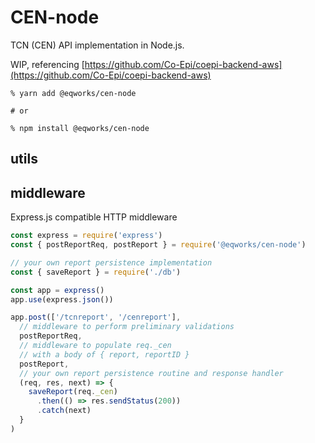 # CEN-node

TCN (CEN) API implementation in Node.js.

WIP, referencing [https://github.com/Co-Epi/coepi-backend-aws](https://github.com/Co-Epi/coepi-backend-aws)

```shell
% yarn add @eqworks/cen-node

# or

% npm install @eqworks/cen-node
```

## utils

## middleware

Express.js compatible HTTP middleware

```js
const express = require('express')
const { postReportReq, postReport } = require('@eqworks/cen-node')

// your own report persistence implementation
const { saveReport } = require('./db')

const app = express()
app.use(express.json())

app.post(['/tcnreport', '/cenreport'],
  // middleware to perform preliminary validations
  postReportReq,
  // middleware to populate req._cen
  // with a body of { report, reportID }
  postReport,
  // your own report persistence routine and response handler
  (req, res, next) => {
    saveReport(req._cen)
      .then(() => res.sendStatus(200))
      .catch(next)
  }
)
```
